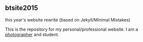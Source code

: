 ## btsite2015
this year's website rewrite (based on Jekyll/Minimal Mistakes)

This is the repository for my personal/professional website. I am a [photographer](http://barbaratozier.com) and student.
